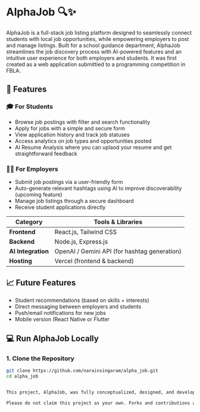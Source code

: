 # AlphaJob 🔍✨

AlphaJob is a full-stack job listing platform designed to seamlessly connect students with local job opportunities, while empowering employers to post and manage listings. Built for a school guidance department, AlphaJob streamlines the job discovery process with AI-powered features and an intuitive user experience for both employers and students. It was first created as a web application submittied to a programming competition in FBLA.

## 🚀 Features

### 🎓 For Students
- Browse job postings with filter and search functionality
- Apply for jobs with a simple and secure form
- View application history and track job statuses
- Access analytics on job types and opportunities posted
- AI Resume Analysis where you can uplaod your resume and get straightforward feedback

### 🧑‍💼 For Employers
- Submit job postings via a user-friendly form
- Auto-generate relevant hashtags using AI to improve discoverability (upcoming feature)
- Manage job listings through a secure dashboard
- Receive student applications directly

| Category         | Tools & Libraries                                |
|------------------|--------------------------------------------------|
| **Frontend**     | React.js, Tailwind CSS                           |
| **Backend**      | Node.js, Express.js                              |
| **AI Integration** | OpenAI / Gemini API (for hashtag generation)  |
| **Hosting**      | Vercel (frontend & backend)                      |


## 📈 Future Features
- Student recommendations (based on skills + interests)
- Direct messaging between employers and students
- Push/email notifications for new jobs
- Mobile version (React Native or Flutter
  

## 💻 Run AlphaJob Locally

### 1. Clone the Repository

```bash
git clone https://github.com/narainsingaram/alpha_job.git
cd alpha_job


This project, AlphaJob, was fully conceptualized, designed, and developed by Narainkarthigeyan Singaram Balamurugan as part of my personal portfolio and FBLA competition. Every feature — from the database schema to the AI integrations — was built with the intention of solving a real problem for students and schools.

Please do not claim this project as your own. Forks and contributions are welcome, but proper credit must be given.
